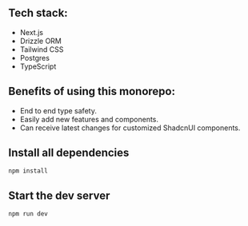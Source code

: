## Tech stack:

- Next.js
- Drizzle ORM
- Tailwind CSS
- Postgres
- TypeScript

## Benefits of using this monorepo:

- End to end type safety.
- Easily add new features and components.
- Can receive latest changes for customized ShadcnUI components.

## Install all dependencies

`npm install`

## Start the dev server

`npm run dev`
